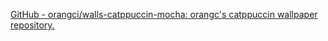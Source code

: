[GitHub - orangci/walls-catppuccin-mocha: orangc's catppuccin wallpaper repository.](https://github.com/orangci/walls-catppuccin-mocha)